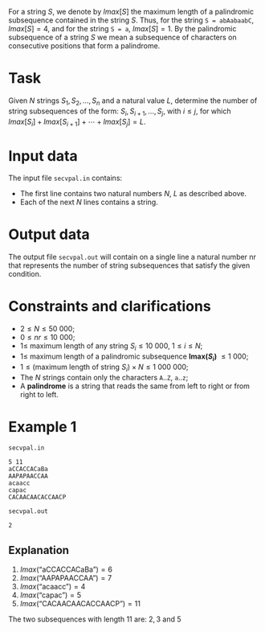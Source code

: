 For a string $S$, we denote by $lmax[S]$ the maximum length of a palindromic subsequence contained in the string $S$. Thus, for the string `S = abAabaabC`, $lmax[S]=4$, and for the string `S = a`, $lmax[S]=1$. By the palindromic subsequence of a string $S$ we mean a subsequence of characters on consecutive positions that form a palindrome.

# Task

Given $N$ strings $S_{1}, S_{2}, \ldots, S_{n}$ and a natural value $L$, determine the number of string subsequences of the form: $S_{i}, S_{i+1}, \ldots, S_{j}$, with $i \leq j$, for which $lmax[S_{i}]+lmax[S_{i+1}]+ \cdots +lmax[S_{j}]=L$.

# Input data

The input file `secvpal.in` contains:
- The first line contains two natural numbers $N$, $L$ as described above.
- Each of the next $N$ lines contains a string.

# Output data

The output file `secvpal.out` will contain on a single line a natural number nr that represents the number of string subsequences that satisfy the given condition.

# Constraints and clarifications

* $2 \leq N \leq 50\ 000$;
* $0 \leq nr \leq 10\ 000$;
* $1 \leq$ maximum length of any string $S_{i} \leq 10\ 000$, $1 \leq i \leq N$;
* $1 \leq$ maximum length of a palindromic subsequence **lmax($S_{i}$)** $\leq 1\ 000$;
* $1 \leq (\text{maximum length of string } S_{i}) \times N \leq 1\ 000\ 000$;
* The $N$ strings contain only the characters `A`..`Z`, `a`..`z`;
* A **palindrome** is a string that reads the same from left to right or from right to left.

# Example 1

`secvpal.in`
```
5 11
aCCACCACaBa
AAPAPAACCAA
acaacc
capac
CACAACAACACCAACP
```

`secvpal.out`
```
2
```

## Explanation

1. $lmax(\text{“aCCACCACaBa”})=6$
2. $lmax(\text{“AAPAPAACCAA”})=7$
3. $lmax(\text{“acaacc”})=4$
4. $lmax(\text{“capac”})=5$
5. $lmax(\text{“CACAACAACACCAACP”})=11$

The two subsequences with length $11$ are: $2,3$ and $5$